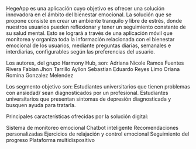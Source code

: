 HegeApp es una aplicación cuyo objetivo es ofrecer una solución innovadora en el ámbito del bienestar emocional. La solución que se propone consiste en crear un ambiente tranquilo y libre de estrés, donde nuestros usuarios pueden reflexionar y tener un seguimiento constante de su salud mental. Esto se logrará a través de una aplicación móvil que monitorea y organiza toda la información relacionada con el bienestar emocional de los usuarios, mediante preguntas diarias, semanales e interdiarias, configurables según las preferencias del usuario.

Los autores,  del grupo Harmony Hub, son: 
Adriana Nicole Ramos Fuentes Rivera
Fabian Jhon Tarrillo Ayllon
Sebastian Eduardo Reyes Limo
Oriana Romina Gonzalez Melendez

Los segmento objetivo son: 
Estudiantes universitarios que tienen problemas con ansiedad/ sean diagnosticados por un profesional.
Estudiantes universitarios que presentan síntomas de depresión diagnosticada  y busquen ayuda para tratarla.

Principales características ofrecidas por la solución digital:

Sistema de monitoreo emocional
Chatbot inteligente
Recomendaciones personalizadas
Ejercicios de relajación y control emocional
Seguimiento del progreso
Plataforma multidispositivo
